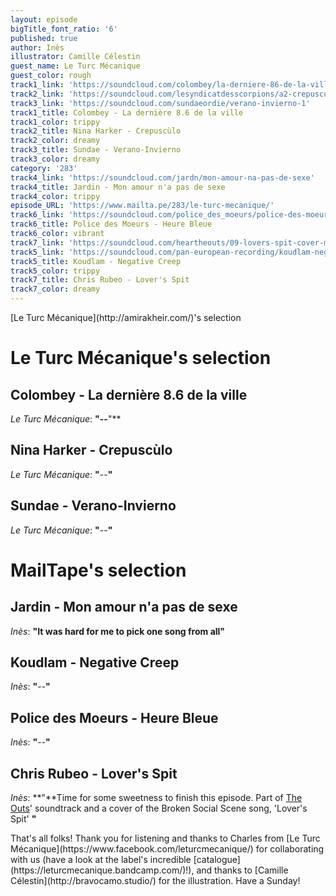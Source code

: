 ```yaml
---
layout: episode
bigTitle_font_ratio: '6'
published: true
author: Inès
illustrator: Camille Célestin
guest_name: Le Turc Mécanique
guest_color: rough
track1_link: 'https://soundcloud.com/colombey/la-derniere-86-de-la-ville'
track2_link: 'https://soundcloud.com/lesyndicatdesscorpions/a2-crepusculo'
track3_link: 'https://soundcloud.com/sundaeordie/verano-invierno-1'
track1_title: Colombey - La dernière 8.6 de la ville
track1_color: trippy
track2_title: Nina Harker - Crepuscùlo
track2_color: dreamy
track3_title: Sundae - Verano-Invierno
track3_color: dreamy
category: '283'
track4_link: 'https://soundcloud.com/jardn/mon-amour-na-pas-de-sexe'
track4_title: Jardin - Mon amour n'a pas de sexe
track4_color: trippy
episode_URL: 'https://www.mailta.pe/283/le-turc-mecanique/'
track6_link: 'https://soundcloud.com/police_des_moeurs/police-des-moeurs-heure-bleue-1'
track6_title: Police des Moeurs - Heure Bleue
track6_color: vibrant
track7_link: 'https://soundcloud.com/heartheouts/09-lovers-spit-cover-march-5'
track5_link: 'https://soundcloud.com/pan-european-recording/koudlam-negative-creep-1'
track5_title: Koudlam - Negative Creep
track5_color: trippy
track7_title: Chris Rubeo - Lover's Spit
track7_color: dreamy
---
```

<p id="introduction"> [Le Turc Mécanique](http://amirakheir.com/)'s selection</p>


# Le Turc Mécanique's selection


## Colombey - La dernière 8.6 de la ville
_Le Turc Mécanique_: **"--**"**

## Nina Harker - Crepuscùlo
_Le Turc Mécanique_: **"**--**"**

## Sundae - Verano-Invierno
_Le Turc Mécanique_: **"**--**"**


# MailTape's selection

## Jardin - Mon amour n'a pas de sexe
_Inès_: **"**It was hard for me to pick one song from all**"**

## Koudlam - Negative Creep
_Inès_: **"**--**"**

## Police des Moeurs - Heure Bleue
_Inès_: **"**--**"**

## Chris Rubeo - Lover's Spit
_Inès_: **"**Time for some sweetness to finish this episode. Part of [The Outs](http://www.theouts.com/)' soundtrack and a cover of the Broken Social Scene song, 'Lover's Spit' **"**

<p id="outroduction">That's all folks! Thank you for listening and thanks to Charles from [Le Turc Mécanique](https://www.facebook.com/leturcmecanique/) for collaborating with us (have a look at the label's incredible [catalogue](https://leturcmecanique.bandcamp.com/)!), and thanks to [Camille Célestin](http://bravocamo.studio/) for the illustration. Have a Sunday!</p>
